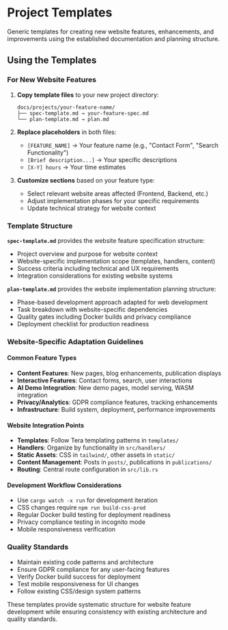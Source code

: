 # Project Templates

Generic templates for creating new website features, enhancements, and improvements using the established documentation and planning structure.

## Using the Templates

### For New Website Features

1. **Copy template files** to your new project directory:
   ```
   docs/projects/your-feature-name/
   ├── spec-template.md → your-feature-spec.md
   └── plan-template.md → plan.md
   ```

2. **Replace placeholders** in both files:
   - `[FEATURE_NAME]` → Your feature name (e.g., "Contact Form", "Search Functionality")
   - `[Brief description...]` → Your specific descriptions
   - `[X-Y] hours` → Your time estimates

3. **Customize sections** based on your feature type:
   - Select relevant website areas affected (Frontend, Backend, etc.)
   - Adjust implementation phases for your specific requirements
   - Update technical strategy for website context

### Template Structure

**`spec-template.md`** provides the website feature specification structure:
- Project overview and purpose for website context
- Website-specific implementation scope (templates, handlers, content)
- Success criteria including technical and UX requirements
- Integration considerations for existing website systems

**`plan-template.md`** provides the website implementation planning structure:
- Phase-based development approach adapted for web development
- Task breakdown with website-specific dependencies
- Quality gates including Docker builds and privacy compliance
- Deployment checklist for production readiness

### Website-Specific Adaptation Guidelines

#### Common Feature Types
- **Content Features**: New pages, blog enhancements, publication displays
- **Interactive Features**: Contact forms, search, user interactions
- **AI Demo Integration**: New demo pages, model serving, WASM integration
- **Privacy/Analytics**: GDPR compliance features, tracking enhancements
- **Infrastructure**: Build system, deployment, performance improvements

#### Website Integration Points
- **Templates**: Follow Tera templating patterns in `templates/`
- **Handlers**: Organize by functionality in `src/handlers/`
- **Static Assets**: CSS in `tailwind/`, other assets in `static/`
- **Content Management**: Posts in `posts/`, publications in `publications/`
- **Routing**: Central route configuration in `src/lib.rs`

#### Development Workflow Considerations
- Use `cargo watch -x run` for development iteration
- CSS changes require `npm run build-css-prod`
- Regular Docker build testing for deployment readiness
- Privacy compliance testing in incognito mode
- Mobile responsiveness verification

### Quality Standards

- Maintain existing code patterns and architecture
- Ensure GDPR compliance for any user-facing features
- Verify Docker build success for deployment
- Test mobile responsiveness for UI changes
- Follow existing CSS/design system patterns

These templates provide systematic structure for website feature development while ensuring consistency with existing architecture and quality standards.